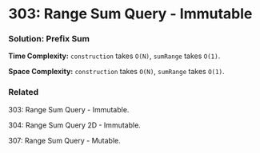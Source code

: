 # 303: Range Sum Query - Immutable

### Solution: Prefix Sum
**Time Complexity:** `construction` takes `O(N)`, `sumRange` takes `O(1)`.

**Space Complexity:** `construction` takes `O(N)`, `sumRange` takes `O(1)`.

### Related
303: Range Sum Query - Immutable.

304: Range Sum Query 2D - Immutable.

307: Range Sum Query - Mutable.